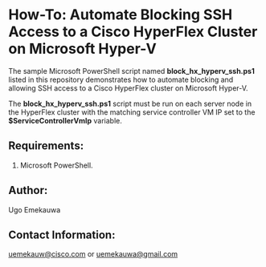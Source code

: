 # How-To: Automate Blocking SSH Access to a Cisco HyperFlex Cluster on Microsoft Hyper-V

The sample Microsoft PowerShell script named **block_hx_hyperv_ssh.ps1** listed in this repository demonstrates how to automate blocking and allowing SSH access to a Cisco HyperFlex cluster on Microsoft Hyper-V.

The **block_hx_hyperv_ssh.ps1** script must be run on each server node in the HyperFlex cluster with the matching service controller VM IP set to the **$ServiceControllerVmIp** variable.

## Requirements:
  1. Microsoft PowerShell.

## Author:
Ugo Emekauwa

## Contact Information:
uemekauw@cisco.com or uemekauwa@gmail.com

